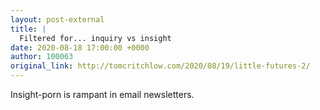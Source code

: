 ```yaml
---
layout: post-external
title: |
  Filtered for... inquiry vs insight
date: 2020-08-18 17:00:00 +0000
author: 100063
original_link: http://tomcritchlow.com/2020/08/19/little-futures-2/
---
```


Insight-porn is rampant in email newsletters.
